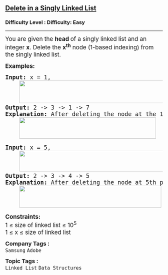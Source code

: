 <h2><a href="https://www.geeksforgeeks.org/problems/delete-a-node-in-single-linked-list/1?page=1&category=Linked%20List&difficulty=Basic,Easy&sortBy=submissions">Delete in a Singly Linked List</a></h2><h3>Difficulty Level : Difficulty: Easy</h3><hr><div class="problems_problem_content__Xm_eO"><p><span style="font-size: 14pt;">You are given the <strong>head </strong>of a singly linked list and an integer <strong>x</strong>. Delete the <strong>x<sup>th</sup></strong> node (1-based indexing) from the singly linked list. </span></p>
<p><span style="font-size: 14pt;"><strong>Examples:</strong><strong> </strong></span></p>
<pre><span style="font-size: 14pt;"><strong>Input: </strong>x = 1,<br> &nbsp;  <img src="https://media.geeksforgeeks.org/img-practice/prod/addEditProblem/700426/Web/Other/blobid0_1755951344.webp" width="546" height="72"><br><strong>Output: </strong>2 -&gt; 3 -&gt; 1 -&gt; 7<br><strong>Explanation: </strong>After deleting the node at the 1st position (1-base indexing), the linked list is as<br> &nbsp;  <img src="https://media.geeksforgeeks.org/img-practice/prod/addEditProblem/700426/Web/Other/blobid1_1755951379.webp" width="437" height="68"></span></pre>
<pre><span style="font-size: 14pt;"><strong>Input:</strong> x = 5,<strong><br> &nbsp;  </strong><img src="https://media.geeksforgeeks.org/img-practice/prod/addEditProblem/700426/Web/Other/blobid5_1755951502.webp" width="496" height="66"><strong><br>Output: </strong>2 -&gt; 3 -&gt; 4 -&gt; 5<br><strong>Explanation: </strong>After deleting the node at 5th position (1-based indexing), the linked list is as<br> &nbsp;  </span><img style="font-family: -apple-system, BlinkMacSystemFont, 'Segoe UI', Roboto, Oxygen, Ubuntu, Cantarell, 'Open Sans', 'Helvetica Neue', sans-serif;" src="https://media.geeksforgeeks.org/img-practice/prod/addEditProblem/700426/Web/Other/blobid4_1755951496.webp" width="454" height="70"></pre>
<p><span style="font-size: 14pt;"><strong>Constraints:</strong><br>1 ≤ size of linked list ≤ 10<sup>5</sup><br>1 ≤ x ≤ <span style="font-family: -apple-system, BlinkMacSystemFont, 'Segoe UI', Roboto, Oxygen, Ubuntu, Cantarell, 'Open Sans', 'Helvetica Neue', sans-serif;">size of linked list</span></span></p></div><p><span style=font-size:18px><strong>Company Tags : </strong><br><code>Samsung</code>&nbsp;<code>Adobe</code>&nbsp;<br><p><span style=font-size:18px><strong>Topic Tags : </strong><br><code>Linked List</code>&nbsp;<code>Data Structures</code>&nbsp;